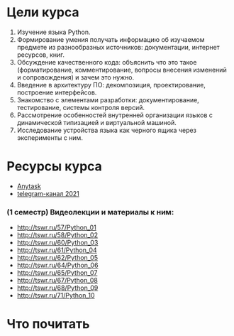 # Цели курса

1. Изучение языка Python.
2. Формирование умения получать информацию об изучаемом предмете из разнообразных источников: документации, интернет ресурсов, книг.
3. Обсуждение качественного кода: объяснить что это такое (форматирование, комментирование, вопросы внесения изменений и сопровождения) и зачем это нужно.
4. Введение в архитектуру ПО: декомпозиция, проектирование, построение интерфейсов.
5. Знакомство с элементами разработки: документирование, тестирование, системы контроля версий.
6. Рассмотрение особенностей внутренней организации языков с динамической типизацией и виртуальной машиной.
7. Исследование устройства языка как черного ящика через эксперименты с ним.


# Ресурсы курса

* [Anytask](http://anytask.org/)
* [telegram-канал 2021](https://t.me/joinchat/_0pLGcRODAhkYzcy)

### (1 семестр) Видеолекции и материалы к ним:
- http://tswr.ru/57/Python_01
- http://tswr.ru/58/Python_02
- http://tswr.ru/60/Python_03
- http://tswr.ru/61/Python_04
- http://tswr.ru/62/Python_05
- http://tswr.ru/64/Python_06
- http://tswr.ru/65/Python_07
- http://tswr.ru/67/Python_08
- http://tswr.ru/68/Python_09
- http://tswr.ru/71/Python_10

# Что почитать

